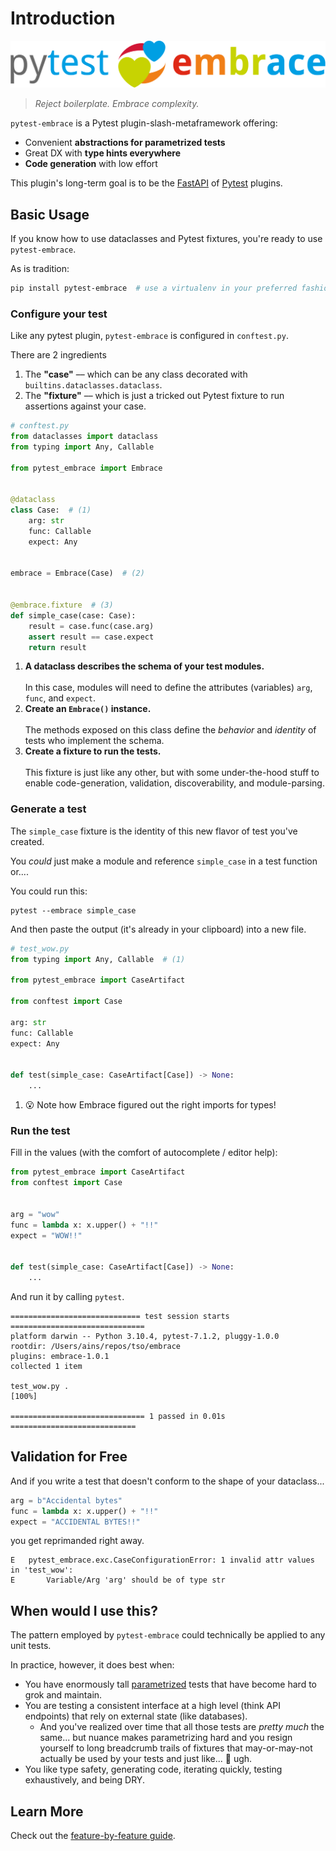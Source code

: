 # Introduction

![Image title](logotype.svg)

> _Reject boilerplate. Embrace complexity._

`pytest-embrace` is a Pytest plugin-slash-metaframework offering:

- Convenient **abstractions for parametrized tests**
- Great DX with **type hints everywhere**
- **Code generation** with low effort

This plugin's long-term goal is to be the [FastAPI](https://fastapi.tiangolo.com/) of [Pytest](https://docs.pytest.org/en/7.1.x/) plugins.

## Basic Usage

If you know how to use dataclasses and Pytest fixtures, you're ready to use `pytest-embrace`.

As is tradition:

```bash
pip install pytest-embrace  # use a virtualenv in your preferred fashion
```

### Configure your test

Like any pytest plugin, `pytest-embrace` is configured in `conftest.py`.

There are 2 ingredients

1. The **"case"** –– which can be any class decorated with `builtins.dataclasses.dataclass`.
2. The **"fixture"** –– which is just a tricked out Pytest fixture to run assertions against your case.

```python
# conftest.py
from dataclasses import dataclass
from typing import Any, Callable

from pytest_embrace import Embrace


@dataclass
class Case:  # (1)
    arg: str
    func: Callable
    expect: Any


embrace = Embrace(Case)  # (2)


@embrace.fixture  # (3)
def simple_case(case: Case):
    result = case.func(case.arg)
    assert result == case.expect
    return result
```

1.  **A dataclass describes the schema of your test modules.**<br><br>In this case, modules will need to define the attributes (variables) `arg`, `func`, and `expect`.
2.  **Create an `Embrace()` instance.**<br><br>The methods exposed on this class define the _behavior_ and _identity_ of tests who implement the schema.
3.  **Create a fixture to run the tests.**<br><br>This fixture is just like any other, but with some under-the-hood stuff to enable code-generation, validation, discoverability, and module-parsing.

### Generate a test

The `simple_case` fixture is the identity of this new flavor of test you've created.

You _could_ just make a module and reference `simple_case` in a test function or....

You could run this:

```shell
pytest --embrace simple_case
```

And then paste the output (it's already in your clipboard) into a new file.

```python
# test_wow.py
from typing import Any, Callable  # (1)

from pytest_embrace import CaseArtifact

from conftest import Case

arg: str
func: Callable
expect: Any


def test(simple_case: CaseArtifact[Case]) -> None:
    ...
```

1.  😮 Note how Embrace figured out the right imports for types!

### Run the test

Fill in the values (with the comfort of autocomplete / editor help):

```python
from pytest_embrace import CaseArtifact
from conftest import Case


arg = "wow"
func = lambda x: x.upper() + "!!"
expect = "WOW!!"


def test(simple_case: CaseArtifact[Case]) -> None:
    ...
```

And run it by calling `pytest`.

```shell
============================= test session starts ==============================
platform darwin -- Python 3.10.4, pytest-7.1.2, pluggy-1.0.0
rootdir: /Users/ains/repos/tso/embrace
plugins: embrace-1.0.1
collected 1 item

test_wow.py .                                                            [100%]

============================== 1 passed in 0.01s ============================
```

## Validation for Free

And if you write a test that doesn't conform to the shape of your dataclass...

```python
arg = b"Accidental bytes"
func = lambda x: x.upper() + "!!"
expect = "ACCIDENTAL BYTES!!"
```

you get reprimanded right away.

```shell
E   pytest_embrace.exc.CaseConfigurationError: 1 invalid attr values in 'test_wow':
E       Variable/Arg 'arg' should be of type str
```

## When would I use this?

The pattern employed by `pytest-embrace` could technically be applied to any unit tests.

In practice, however, it does best when:

- You have enormously tall [parametrized](https://docs.pytest.org/en/7.1.x/how-to/parametrize.html#parametrize) tests that have become hard to grok and maintain.
- You are testing a consistent interface at a high level (think API endpoints) that rely on external state (like databases).
  - And you've realized over time that all those tests are _pretty much_ the same... but nuance makes parametrizing hard and you resign yourself to long breadcrumb trails of fixtures that may-or-may-not actually be used by your tests and just like... 😤 ugh.
- You like type safety, generating code, iterating quickly, testing exhaustively, and being DRY.

## Learn More

Check out the [feature-by-feature guide](./usage/index.md).
